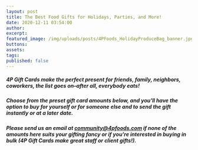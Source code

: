```yaml
---
layout: post
title: The Best Food Gifts for Holidays, Parties, and More!
date: 2020-12-11 03:54:00
author:
excerpt:
featured_image: /img/uploads/posts/4PFoods_HolidayProduceBag_banner.jpg
buttons:
assets:
tags:
published: false
---
```

<div class="editable"><h5 class="editable" id="give-the-gift-of-good-food">4P Gift Cards make the perfect present for friends, family, neighbors, coworkers, the list goes on–after all, everybody eats! &nbsp;</h5><h5>Choose from the preset gift card amounts below, and you'll have the option to buy for yourself or for someone else and to send the gift instantly or at a later date.</h5><h5>Please send us an email at <a href="mailto:community@4pfoods.com">community@4pfoods.com</a> if none of the amounts here suits your gifting fancy or if you're interested in buying in bulk (4P Gift Cards make great staff or client gifts!).</h5></div>

<div data-site-id="ac3f72f4-b083-413e-a022-afb53b8eeee0" data-platform="Other" class="gift-up-target">&nbsp;</div>



<script type="text/javascript">
(function (g, i, f, t, u, p, s) {
    g[u] = g[u] || function() { (g[u].q = g[u].q || []).push(arguments) };
    p = i.createElement(f);
    p.async = 1;
    p.src = t;
    s = i.getElementsByTagName(f)[0];
    s.parentNode.insertBefore(p, s);
})(window, document, "script", "https://cdn.giftup.app/dist/gift-up.js", "giftup");
</script>
